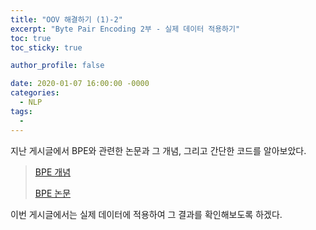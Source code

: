 ```yaml
---
title: "OOV 해결하기 (1)-2"
excerpt: "Byte Pair Encoding 2부 - 실제 데이터 적용하기"
toc: true
toc_sticky: true

author_profile: false

date: 2020-01-07 16:00:00 -0000
categories: 
  - NLP
tags:
  - 
---
```


지난 게시글에서 BPE와 관련한 논문과 그 개념, 그리고 간단한 코드를 알아보았다.
>[BPE 개념](https://an-seunghwan.github.io/nlp/OOV-%ED%95%B4%EA%B2%B0%ED%95%98%EA%B8%B0-(1)/)
>
>[BPE 논문](https://an-seunghwan.github.io/nlp/Neural-Machine-Translation-of-Rare-Words-with-Subword-Units(%EB%85%BC%EB%AC%B8-%EC%9D%BD%EA%B8%B0)/)

이번 게시글에서는 실제 데이터에 적용하여 그 결과를 확인해보도록 하겠다. 
<!--stackedit_data:
eyJoaXN0b3J5IjpbODk5MzIzNjgsMTE5MDQ4MjMwXX0=
-->